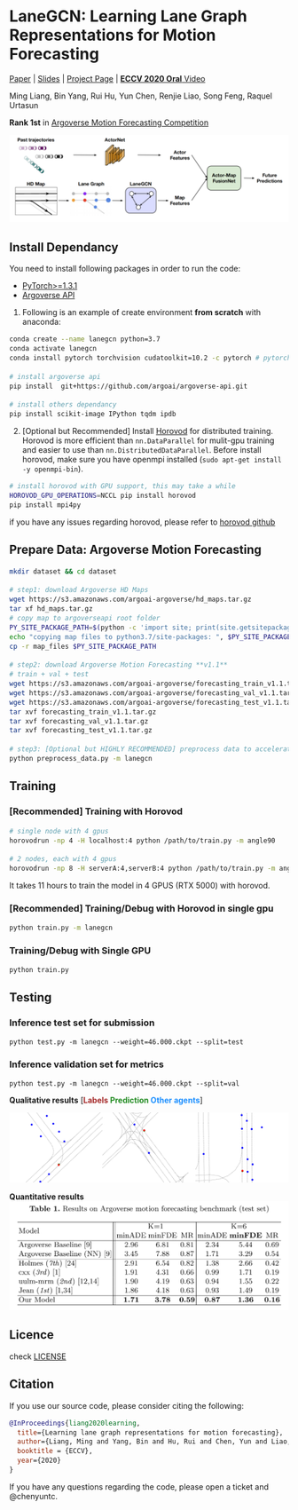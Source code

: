 # LaneGCN: Learning Lane Graph Representations for Motion Forecasting


 [Paper](https://arxiv.org/pdf/2007.13732) | [Slides](http://www.cs.toronto.edu/~byang/slides/LaneGCN.pdf)  | [Project Page]() | [**ECCV 2020 Oral** Video](./mp4/video.mp4)

Ming Liang, Bin Yang, Rui Hu, Yun Chen, Renjie Liao, Song Feng, Raquel Urtasun


**Rank 1st** in [Argoverse Motion Forecasting Competition](https://evalai.cloudcv.org/web/challenges/challenge-page/454/leaderboard/1279)


![img](misc/arch.png)


## Install Dependancy
You need to install following packages in order to run the code:
- [PyTorch>=1.3.1](https://pytorch.org/)
- [Argoverse API](https://github.com/argoai/argoverse-api#installation)


1. Following is an example of create environment **from scratch** with anaconda:
```sh
conda create --name lanegcn python=3.7
conda activate lanegcn
conda install pytorch torchvision cudatoolkit=10.2 -c pytorch # pytorch=1.5.1 when the code is release

# install argoverse api
pip install  git+https://github.com/argoai/argoverse-api.git

# install others dependancy
pip install scikit-image IPython tqdm ipdb
```

2. \[Optional but Recommended\] Install [Horovod](https://github.com/horovod/horovod#install)  for distributed training. Horovod is more efficient than `nn.DataParallel` for mulit-gpu training and easier to use than `nn.DistributedDataParallel`. Before install horovod, make sure you have openmpi installed (`sudo apt-get install -y openmpi-bin`).
```sh
# install horovod with GPU support, this may take a while
HOROVOD_GPU_OPERATIONS=NCCL pip install horovod
pip install mpi4py
```
if you have any issues regarding horovod, please refer to [horovod github](https://github.com/horovod/horovod)

## Prepare Data: Argoverse Motion Forecasting
```sh
mkdir dataset && cd dataset

# step1: download Argoverse HD Maps
wget https://s3.amazonaws.com/argoai-argoverse/hd_maps.tar.gz
tar xf hd_maps.tar.gz
# copy map to argoverseapi root folder
PY_SITE_PACKAGE_PATH=$(python -c 'import site; print(site.getsitepackages()[0])')
echo "copying map files to python3.7/site-packages: ", $PY_SITE_PACKAGE_PATH
cp -r map_files $PY_SITE_PACKAGE_PATH

# step2: download Argoverse Motion Forecasting **v1.1** 
# train + val + test
wget https://s3.amazonaws.com/argoai-argoverse/forecasting_train_v1.1.tar.gz
wget https://s3.amazonaws.com/argoai-argoverse/forecasting_val_v1.1.tar.gz
wget https://s3.amazonaws.com/argoai-argoverse/forecasting_test_v1.1.tar.gz
tar xvf forecasting_train_v1.1.tar.gz
tar xvf forecasting_val_v1.1.tar.gz
tar xvf forecasting_test_v1.1.tar.gz

# step3: [Optional but HIGHLY RECOMMENDED] preprocess data to accelerate training
python preprocess_data.py -m lanegcn
```

## Training

### [Recommended] Training with Horovod

```sh
# single node with 4 gpus
horovodrun -np 4 -H localhost:4 python /path/to/train.py -m angle90

# 2 nodes, each with 4 gpus
horovodrun -np 8 -H serverA:4,serverB:4 python /path/to/train.py -m angle90
``` 

It takes 11 hours to train the model in 4 GPUS (RTX 5000) with horovod.

### [Recommended] Training/Debug with Horovod in single gpu 
```sh
python train.py -m lanegcn
```

### Training/Debug with Single GPU
```
python train.py
```

## Testing
### Inference test set for submission
```
python test.py -m lanegcn --weight=46.000.ckpt --split=test
```
### Inference validation set for metrics
```
python test.py -m lanegcn --weight=46.000.ckpt --split=val
```

**Qualitative results**
\[<span style="color:#A52A2A"><b>Labels  </b> </span>   <span style="color:#228B22"><b>  Prediction </span></b>   <span style="color:#1E90FF"><b>   Other agents</b></span>\]

<center class="half">
<img src="misc/5304.gif" width = "33.3333%"  align=right />
<img src="misc/25035.gif" width = "33.3333%"  />
<img src="misc/19406.gif" width = "33.3333%"  align=right />
</center>


**Quantitative results**
![img](misc/res_quan.png)

## Licence
check [LICENSE](LICENSE)

## Citation
If you use our source code, please consider citing the following:
```bibtex
@InProceedings{liang2020learning,
  title={Learning lane graph representations for motion forecasting},
  author={Liang, Ming and Yang, Bin and Hu, Rui and Chen, Yun and Liao, Renjie and Feng, Song and Urtasun, Raquel},
  booktitle = {ECCV},
  year={2020}
}
```

If you have any questions regarding the code, please open a ticket and @chenyuntc.
